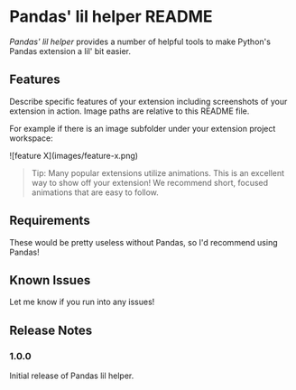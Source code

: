 # Pandas' lil helper README

*Pandas' lil helper* provides a number of helpful tools to make Python's Pandas extension a lil' bit easier.

## Features

Describe specific features of your extension including screenshots of your extension in action. Image paths are relative to this README file.

For example if there is an image subfolder under your extension project workspace:

\!\[feature X\]\(images/feature-x.png\)

> Tip: Many popular extensions utilize animations. This is an excellent way to show off your extension! We recommend short, focused animations that are easy to follow.

## Requirements

These would be pretty useless without Pandas, so I'd recommend using Pandas!

## Known Issues

Let me know if you run into any issues!

## Release Notes

### 1.0.0

Initial release of Pandas lil helper.
